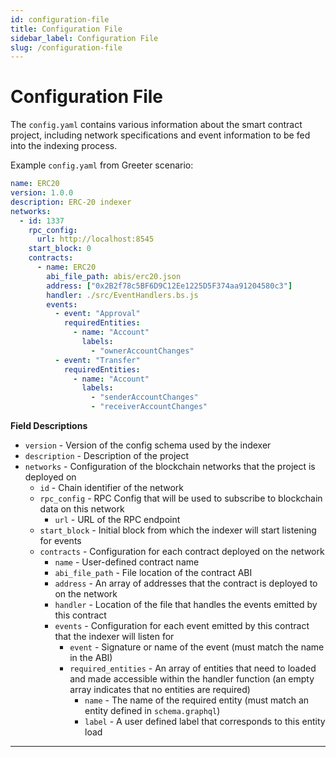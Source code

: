 ```yaml
---
id: configuration-file
title: Configuration File
sidebar_label: Configuration File
slug: /configuration-file
---
```




# Configuration File

The `config.yaml` contains various information about the smart contract project, including network specifications and event information to be fed into the indexing process.

Example `config.yaml` from Greeter scenario:

```yaml
name: ERC20
version: 1.0.0
description: ERC-20 indexer
networks:
  - id: 1337
    rpc_config:
      url: http://localhost:8545
    start_block: 0
    contracts:
      - name: ERC20
        abi_file_path: abis/erc20.json
        address: ["0x2B2f78c5BF6D9C12Ee1225D5F374aa91204580c3"]
        handler: ./src/EventHandlers.bs.js
        events:
          - event: "Approval"
            requiredEntities:
              - name: "Account"
                labels:
                  - "ownerAccountChanges"
          - event: "Transfer"
            requiredEntities:
              - name: "Account"
                labels:
                  - "senderAccountChanges"
                  - "receiverAccountChanges"
```

**Field Descriptions**

- `version` - Version of the config schema used by the indexer
- `description` - Description of the project
- `networks` - Configuration of the blockchain networks that the project is deployed on
  - `id` - Chain identifier of the network
  - `rpc_config` - RPC Config that will be used to subscribe to blockchain data on this network
    - `url` -  URL of the RPC endpoint
  - `start_block` - Initial block from which the indexer will start listening for events
  - `contracts` - Configuration for each contract deployed on the network
    - `name` - User-defined contract name
    - `abi_file_path` - File location of the contract ABI
    - `address` - An array of addresses that the contract is deployed to on the network
    - `handler` - Location of the file that handles the events emitted by this contract
    - `events` - Configuration for each event emitted by this contract that the indexer will listen for
      - `event` - Signature or name of the event (must match the name in the ABI)
      - `required_entities` - An array of entities that need to loaded and made accessible within the handler function (an empty array indicates that no entities are required)
        - `name` - The name of the required entity (must match an entity defined in `schema.graphql`)
        - `label` - A user defined label that corresponds to this entity load

---
